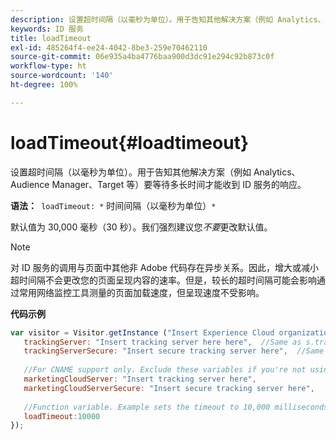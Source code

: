 ```yaml
---
description: 设置超时间隔（以毫秒为单位）。用于告知其他解决方案（例如 Analytics、Audience Manager、Target 等）要等待多长时间才能收到 ID 服务的响应。
keywords: ID 服务
title: loadTimeout
exl-id: 485264f4-ee24-4042-8be3-259e70462110
source-git-commit: 06e935a4ba4776baa900d3dc91e294c92b873c0f
workflow-type: ht
source-wordcount: '140'
ht-degree: 100%

---
```


# loadTimeout{#loadtimeout}

设置超时间隔（以毫秒为单位）。用于告知其他解决方案（例如 Analytics、Audience Manager、Target 等）要等待多长时间才能收到 ID 服务的响应。

**语法：**` loadTimeout: *` 时间间隔（以毫秒为单位）`*`

默认值为 30,000 毫秒（30 秒）。我们强烈建议您&#x200B;*不要*&#x200B;更改默认值。

>[!NOTE]
>
>对 ID 服务的调用与页面中其他非 Adobe 代码存在异步关系。因此，增大或减小超时间隔不会更改您的页面呈现内容的速率。但是，较长的超时间隔可能会影响通过常用网络监控工具测量的页面加载速度，但呈现速度不受影响。

**代码示例**

```js
var visitor = Visitor.getInstance ("Insert Experience Cloud organization ID here",{ 
   trackingServer: "Insert tracking server here here",  //Same as s.trackingServer 
   trackingServerSecure: "Insert secure tracking server here",  //Same as s.trackingServerSecure 
 
   //For CNAME support only. Exclude these variables if you're not using CNAME 
   marketingCloudServer: "Insert tracking server here", 
   marketingCloudServerSecure: "Insert secure tracking server here", 
 
   //Function variable. Example sets the timeout to 10,000 milliseconds (10 seconds). 
   loadTimeout:10000 
});
```
